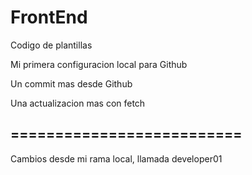 # FrontEnd
Codigo de plantillas

Mi primera configuracion local para Github

Un commit mas desde Github

Una actualizacion mas con fetch

## ==========================
Cambios desde mi rama local, llamada developer01

